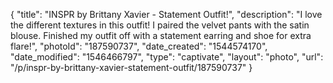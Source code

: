 {
    "title": "INSPR by Brittany Xavier - Statement Outfit!",
    "description": "I love the different textures in this outfit!  I paired the velvet pants with the satin blouse. Finished my outfit off with a statement earring and shoe for extra flare!",
    "photoId": "187590737",
    "date_created": "1544574170",
    "date_modified": "1546466797",
    "type": "captivate",
    "layout": "photo",
    "url": "\/p\/inspr-by-brittany-xavier-statement-outfit\/187590737"
}